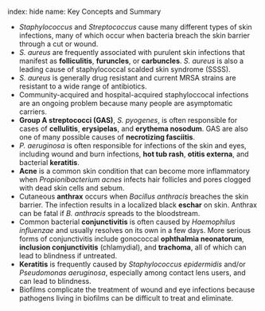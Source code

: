 index: hide
name: Key Concepts and Summary

  *  *Staphylococcus* and  *Streptococcus* cause many different types of skin infections, many of which occur when bacteria breach the skin barrier through a cut or wound.
  *  *S. aureus* are frequently associated with purulent skin infections that manifest as  **folliculitis**,  **furuncles**, or  **carbuncles**.  *S. aureus* is also a leading cause of staphylococcal scalded skin syndrome (SSSS).
  *  *S. aureus* is generally drug resistant and current MRSA strains are resistant to a wide range of antibiotics.
  * Community-acquired and hospital-acquired staphyloccocal infections are an ongoing problem because many people are asymptomatic carriers.
  *  **Group A streptococci (GAS)**,  *S. pyogenes*, is often responsible for cases of  **cellulitis**,  **erysipelas**, and  **erythema nosodum**. GAS are also one of many possible causes of  **necrotizing fasciitis**.
  *  *P. aeruginosa* is often responsible for infections of the skin and eyes, including wound and burn infections,  **hot tub rash**,  **otitis externa**, and bacterial  **keratitis**.
  *  **Acne** is a common skin condition that can become more inflammatory when  *Propionibacterium acnes* infects hair follicles and pores clogged with dead skin cells and sebum.
  * Cutaneous  **anthrax** occurs when  *Bacillus*  *anthracis* breaches the skin barrier. The infection results in a localized black  **eschar** on skin. Anthrax can be fatal if  *B.*  *anthracis* spreads to the bloodstream.
  * Common bacterial  **conjunctivitis** is often caused by  *Haemophilus*  *influenzae* and usually resolves on its own in a few days. More serious forms of conjunctivitis include gonococcal  **ophthalmia neonatorum**,  **inclusion conjunctivitis** (chlamydial), and  **trachoma**, all of which can lead to blindness if untreated.
  *  **Keratitis** is frequently caused by  *Staphylococcus epidermidis* and/or  *Pseudomonas aeruginosa*, especially among contact lens users, and can lead to blindness.
  * Biofilms complicate the treatment of wound and eye infections because pathogens living in biofilms can be difficult to treat and eliminate.
